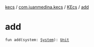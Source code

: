 [kecs](../../index.md) / [com.juanmedina.kecs](../index.md) / [KEcs](index.md) / [add](./add.md)

# add

`fun add(system: `[`System`](../../com.juanmedina.kecs.system/-system/index.md)`): `[`Unit`](https://kotlinlang.org/api/latest/jvm/stdlib/kotlin/-unit/index.html)